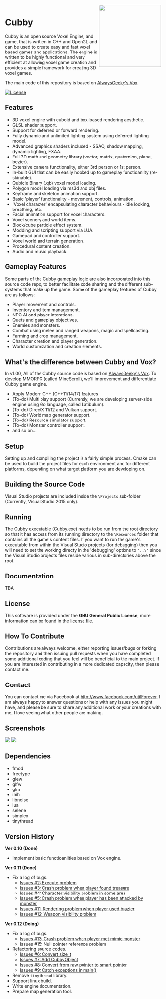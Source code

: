 <img src="https://github.com/MineScroll/Cubby/blob/master/CubbyLogo.png" align="right" width="200" height="200" />

# Cubby

Cubby is an open source Voxel Engine, and game, that is written in C++ and OpenGL and can be used to create easy and fast voxel based games and applications. The engine is written to be highly functional and very efficient at allowing voxel game creation and provides a simple framework for creating 3D voxel games.

The main code of this repository is based on [AlwaysGeeky's Vox](https://github.com/AlwaysGeeky/Vox).

[![License](https://img.shields.io/badge/Licence-GNU-blue.svg)](https://github.com/MineScroll/Cubby/blob/master/LICENSE.md)

## Features

* 3D voxel engine with cuboid and box-based rendering aesthetic. 
* GLSL shader support.
* Support for deferred or forward rendering.
* Fully dynamic and unlimited lighting system using deferred lighting model.
* Advanced graphics shaders included - SSAO, shadow mapping, dynamic lighting, FXAA.
* Full 3D math and geometry library (vector, matrix, quaternion, plane, bezier).
* Extensive camera functionality, either 3rd person or 1st person.
* In-built GUI that can be easily hooked up to gameplay functioanlity (re-skinable).
* Qubicle Binary (.qb) voxel model loading.
* Polygon model loading via ms3d and obj files.
* Keyframe and skeleton animation support.
* Basic 'player' functionality - movement, controls, animation.
* 'Voxel character' encapsulating character behaviours - idle looking, breathing, etc.
* Facial animation support for voxel characters.
* Voxel scenery and world items.
* Block/cube particle effect system.
* Modding and scripting support via LUA.
* Gamepad and controller support.
* Voxel world and terrain generation.
* Procedural content creation.
* Audio and music playback.

## Gameplay Features

Some parts of the Cubby gameplay logic are also incorporated into this source code repo, to better facilitate code sharing and the different sub-systems that make up the game. Some of the gameplay features of Cubby are as follows:

* Player movement and controls.
* Inventory and item management.
* NPC AI and player interations.
* Quets and gameplay objectives.
* Enemies and monsters.
* Combat using melee and ranged weapons, magic and spellcasting.
* Farming and crop management.
* Character creation and player generation.
* World customization and creation elements.

## What's the difference between Cubby and Vox?

In v1.00, All of the Cubby source code is based on [AlwaysGeeky's Vox](https://github.com/AlwaysGeeky/Vox). To develop MMORPG (called MineScroll), we'll improvement and differentiate Cubby game engine.

* Apply Modern C++ (C++11/14/17) features
* (To-do) Multi play support (Currently, we are developing server-side engine using Go language, called Latibulum).
* (To-do) DirectX 11/12 and Vulkan support.
* (To-do) World map generator support.
* (To-do) Resource simulator support.
* (To-do) Monster controller support.
* and so on...

## Setup
Setting up and compiling the project is a fairly simple process. Cmake can be used to build the project files for each environment and for different platforms, depending on what target platform you are developing on.

## Building the Source Code

Visual Studio projects are included inside the ```\Projects``` sub-folder (Currently, Visual Studio 2015 only).

## Running

The Cubby executable (Cubby.exe) needs to be run from the root directory so that it has access from its running directory to the ```\Resources``` folder that contains all the game's content files. If you want to run the game's executable from within the Visual Studio projects (for debugging) then you will need to set the working directy in the 'debugging' options to ```'..\'``` since the Visual Studio projects files reside various in sub-directories above the root.

## Documentation

TBA

## License

This software is provided under the **GNU General Public License**, more information can be found in the [license file](https://github.com/MineScroll/Cubby/blob/master/LICENSE.md).

## How To Contribute

Contributions are always welcome, either reporting issues/bugs or forking the repository and then issuing pull requests when you have completed some additional coding that you feel will be beneficial to the main project. If you are interested in contributing in a more dedicated capacity, then please contact me.

## Contact

You can contact me via Facebook at http://www.facebook.com/utilForever. I am always happy to answer questions or help with any issues you might have, and please be sure to share any additional work or your creations with me, I love seeing what other people are making.

## Screenshots

<img src="https://github.com/MineScroll/Cubby/blob/master/Screenshots/Normal.PNG" />

<img src="https://github.com/MineScroll/Cubby/blob/master/Screenshots/LootingTreasure.PNG" />

## Dependencies

* fmod
* freetype
* glew
* glfw
* glm
* inih
* libnoise
* lua
* selene
* simplex
* tinythread

## Version History

**Ver 0.10 (Done)** 

- Implement basic functioanlities based on Vox engine.

**Ver 0.11 (Done)**

- Fix a log of bugs.
  - [Issues #2: Execute problem](https://github.com/MineScroll/Cubby/issues/2)
  - [Issues #3: Crash problem when player found treasure](https://github.com/MineScroll/Cubby/issues/3)
  - [Issues #4: Character visibility problem in some area](https://github.com/MineScroll/Cubby/issues/4)
  - [Issues #5: Crash problem when player has been attacked by monster](https://github.com/MineScroll/Cubby/issues/5)
  - [Issues #11: Rendering problem when player used brazier](https://github.com/MineScroll/Cubby/issues/11)
  - [Issues #12: Weapon visibility problem](https://github.com/MineScroll/Cubby/issues/12)

**Ver 0.12 (Doing)**

- Fix a log of bugs.
  - [Issues #13: Crash problem when player met mimic monster](https://github.com/MineScroll/Cubby/issues/13)
  - [Issues #15: Null pointer reference problem](https://github.com/MineScroll/Cubby/issues/15)
- Refactoring source codes.
  - [Issues #6: Convert size_t](https://github.com/MineScroll/Cubby/issues/6)
  - [Issues #7: Add CubbyObject](https://github.com/MineScroll/Cubby/issues/7)
  - [Issues #8: Convert from raw pointer to smart pointer](https://github.com/MineScroll/Cubby/issues/8)
  - [Issues #9: Catch exceptions in main()](https://github.com/MineScroll/Cubby/issues/9)
- Remove `tinythread` library.
- Support linux build.
- Write engine documentation.
- Prepare map generation tool.